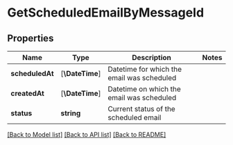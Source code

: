 # GetScheduledEmailByMessageId

## Properties
Name | Type | Description | Notes
------------ | ------------- | ------------- | -------------
**scheduledAt** | [**\DateTime**] | Datetime for which the email was scheduled | 
**createdAt** | [**\DateTime**] | Datetime on which the email was scheduled | 
**status** | **string** | Current status of the scheduled email | 

[[Back to Model list]](../../README.md#documentation-for-models) [[Back to API list]](../../README.md#documentation-for-api-endpoints) [[Back to README]](../../README.md)

